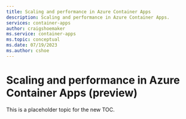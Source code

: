 ```yaml
---
title: Scaling and performance in Azure Container Apps
description: Scaling and performance in Azure Container Apps.
services: container-apps
author: craigshoemaker
ms.service: container-apps
ms.topic: conceptual
ms.date: 07/19/2023
ms.author: cshoe
---
```


# Scaling and performance in Azure Container Apps (preview)

This is a placeholder topic for the new TOC.
